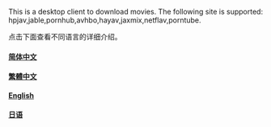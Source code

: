 This is a desktop client to download movies.
The following site is supported: hpjav,jable,pornhub,avhbo,hayav,jaxmix,netflav,porntube.


点击下面查看不同语言的详细介绍。

#### [简体中文](help/zh/intro.md "简体中文") 
#### [繁體中文](help/tw/intro.md "繁體中文") 
#### [English](help/en/intro.md "English") 
#### [日语](help/jp/intro.md "日语") 
